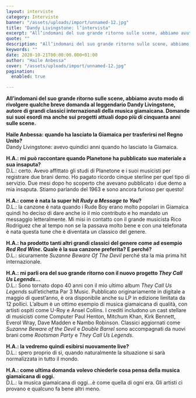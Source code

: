 ```yaml
---
layout: interviste
category: Interviste
banner: "/assets/uploads/import/unnamed-12.jpg"
title: "Dandy Livingstone: l’intervista"
excerpt: "All’indomani del suo grande ritorno sulle scene, abbiamo avuto modo di rivolgere qualche breve domanda al leggendario Dandy Livingstone, autore di grandi classici internazionali della musica giamaicana. Domande sui suoi esordi ma anche sui progetti attuali dopo più di cinquanta anni sulle scene. Haile Anbessa: quando ha lasciato la Giamaica per trasferirsi nel Regno Unito?…"
quote: ""
description: "All’indomani del suo grande ritorno sulle scene, abbiamo avuto modo di rivolgere qualche breve domanda al leggendario Dandy Livingstone, autore di grandi classici internazionali della musica giamaicana. Domande sui suoi esordi ma anche sui progetti attuali dopo più di cinquanta anni sulle scene. Haile Anbessa: quando ha lasciato la Giamaica per trasferirsi nel Regno Unito?…"
keywords: ""
date: 2020-10-21T00:00:00.000+01:00
author: "Haile Anbessa"
cover: "/assets/uploads/import/unnamed-12.jpg"
pagination:
  enabled: true

---
```


**All’indomani del suo grande ritorno sulle scene, abbiamo avuto modo di rivolgere qualche breve domanda al leggendario Dandy Livingstone, autore di grandi classici internazionali della musica giamaicana. Domande sui suoi esordi ma anche sui progetti attuali dopo più di cinquanta anni sulle scene.**

**Haile Anbessa: quando ha lasciato la Giamaica per trasferirsi nel Regno Unito?**  
Dandy Livingstone: avevo quindici anni quando ho lasciato la Giamaica.

**H.A.: mi può raccontare quando Planetone ha pubblicato suo materiale a sua insaputa?**  
D.L.: certo. Avevo affittato gli studi di Planetone e i suoi musicisti per registrare due brani demo. Ho pagato ricordo cinque sterline per quel tipo di servizio. Due mesi dopo ho scoperto che avevano pubblicato i due demo a mia insaputa. Stiamo parlando del 1963 e sono ancora furioso per questo!

**H.A.: come è nata la super hit _Rudy a Message to You_?**  
D.L.: la canzone è nata quando i Rude Boy erano molto popolari in Giamaica quindi ho deciso di dare anche io il mio contributo e ho mandato un messaggio letteralmente. Mi misi in contatto con il grande musicista Rico Rodriguez che al tempo non se la passava molto bene e con una telefonata è nata questa tune che è diventata un classico del genere.

**H.A.: ha prodotto tanti altri grandi classici del genere come ad esempio _Red Red Wine_. Quale è la sua canzone preferita? E perché?**  
D.L.: sicuramente _Suzanne Beware Of The Devil_ perché sta la mia prima hit internazionale.

**H.A.: mi parli ora del suo grande ritorno con il nuovo progetto _They Call Us Legends_…**  
D.L.: Sono tornato dopo 40 anni con il mio ultimo album _They Call Us Legends_ sull’etichetta Par 3 Music. Pubblicato originariamente in digitale a maggio di quest’anno, è ora disponibile anche su LP in edizione limitata da 12 pollici. L’album è un ottimo esempio di musica giamaicana di qualità, con artisti ospiti come U-Roy e Ansel Collins. I crediti includono un cast stellare di musicisti come Computer Paul Henton, Mitchum Khan, Kirk Bennett, Everol Wray, Dave Madden e Nambo Robinson. Classici aggiornati come _Suzanne Beware of the Devil_ e _Double Barrel_ sono accompagnati da nuovi brani come _Rootsman Party_ e _They Call Us Legends_.

**H.A.: la vedremo quindi esibirsi nuovamente live?**  
D.L.: spero proprio di sì, quando naturalmente la situazione si sarà normalizzata in tutto il mondo.

**H.A.: come ultima domanda volevo chiederle cosa pensa della musica giamaicana di oggi.**  
D.L.: la musica giamaicana di oggi…è come quella di ogni era. Gli artisti ci provano e qualcuno fa bene altri meno.
